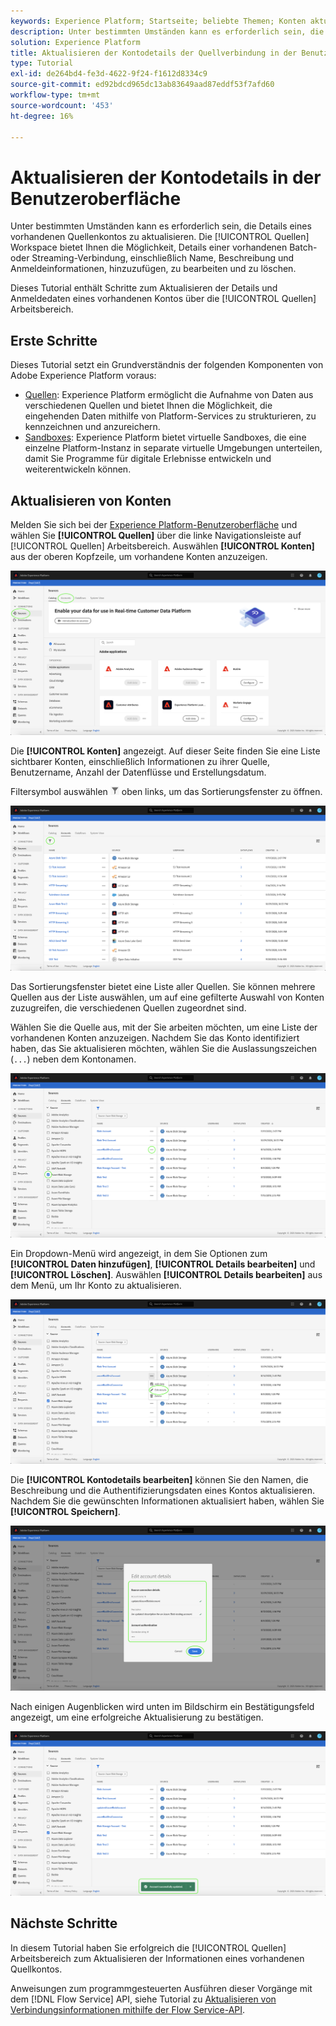 ```yaml
---
keywords: Experience Platform; Startseite; beliebte Themen; Konten aktualisieren
description: Unter bestimmten Umständen kann es erforderlich sein, die Details eines vorhandenen Quellenkontos zu aktualisieren. Der Arbeitsbereich "Quellen"bietet Ihnen die Möglichkeit, Details zu einem vorhandenen Batch oder einer Streaming-Verbindung hinzuzufügen, zu bearbeiten und zu löschen, einschließlich Name, Beschreibung und Anmeldeinformationen.
solution: Experience Platform
title: Aktualisieren der Kontodetails der Quellverbindung in der Benutzeroberfläche
type: Tutorial
exl-id: de264bd4-fe3d-4622-9f24-f1612d8334c9
source-git-commit: ed92bdcd965dc13ab83649aad87eddf53f7afd60
workflow-type: tm+mt
source-wordcount: '453'
ht-degree: 16%

---
```


# Aktualisieren der Kontodetails in der Benutzeroberfläche

Unter bestimmten Umständen kann es erforderlich sein, die Details eines vorhandenen Quellenkontos zu aktualisieren. Die [!UICONTROL Quellen] Workspace bietet Ihnen die Möglichkeit, Details einer vorhandenen Batch- oder Streaming-Verbindung, einschließlich Name, Beschreibung und Anmeldeinformationen, hinzuzufügen, zu bearbeiten und zu löschen.

Dieses Tutorial enthält Schritte zum Aktualisieren der Details und Anmeldedaten eines vorhandenen Kontos über die [!UICONTROL Quellen] Arbeitsbereich.

## Erste Schritte

Dieses Tutorial setzt ein Grundverständnis der folgenden Komponenten von Adobe Experience Platform voraus:

- [Quellen](../../home.md): Experience Platform ermöglicht die Aufnahme von Daten aus verschiedenen Quellen und bietet Ihnen die Möglichkeit, die eingehenden Daten mithilfe von Platform-Services zu strukturieren, zu kennzeichnen und anzureichern.
- [Sandboxes](../../../sandboxes/home.md): Experience Platform bietet virtuelle Sandboxes, die eine einzelne Platform-Instanz in separate virtuelle Umgebungen unterteilen, damit Sie Programme für digitale Erlebnisse entwickeln und weiterentwickeln können.

## Aktualisieren von Konten

Melden Sie sich bei der [Experience Platform-Benutzeroberfläche](https://platform.adobe.com) und wählen Sie **[!UICONTROL Quellen]** über die linke Navigationsleiste auf [!UICONTROL Quellen] Arbeitsbereich. Auswählen **[!UICONTROL Konten]** aus der oberen Kopfzeile, um vorhandene Konten anzuzeigen.

![Katalog](../../images/tutorials/update/catalog.png)

Die **[!UICONTROL Konten]** angezeigt. Auf dieser Seite finden Sie eine Liste sichtbarer Konten, einschließlich Informationen zu ihrer Quelle, Benutzername, Anzahl der Datenflüsse und Erstellungsdatum.

Filtersymbol auswählen ![filter](../../images/tutorials/update/filter.png) oben links, um das Sortierungsfenster zu öffnen.

![accounts-list](../../images/tutorials/update/accounts-list.png)

Das Sortierungsfenster bietet eine Liste aller Quellen. Sie können mehrere Quellen aus der Liste auswählen, um auf eine gefilterte Auswahl von Konten zuzugreifen, die verschiedenen Quellen zugeordnet sind.

Wählen Sie die Quelle aus, mit der Sie arbeiten möchten, um eine Liste der vorhandenen Konten anzuzeigen. Nachdem Sie das Konto identifiziert haben, das Sie aktualisieren möchten, wählen Sie die Auslassungszeichen (`...`) neben dem Kontonamen.

![accounts-sort](../../images/tutorials/update/accounts-sort.png)

Ein Dropdown-Menü wird angezeigt, in dem Sie Optionen zum **[!UICONTROL Daten hinzufügen]**, **[!UICONTROL Details bearbeiten]** und **[!UICONTROL Löschen]**. Auswählen **[!UICONTROL Details bearbeiten]** aus dem Menü, um Ihr Konto zu aktualisieren.

![Aktualisieren](../../images/tutorials/update/update.png)

Die **[!UICONTROL Kontodetails bearbeiten]** können Sie den Namen, die Beschreibung und die Authentifizierungsdaten eines Kontos aktualisieren. Nachdem Sie die gewünschten Informationen aktualisiert haben, wählen Sie **[!UICONTROL Speichern]**.

![edit-account-details](../../images/tutorials/update/edit-account-details.png)

Nach einigen Augenblicken wird unten im Bildschirm ein Bestätigungsfeld angezeigt, um eine erfolgreiche Aktualisierung zu bestätigen.

![update-bestätigte](../../images/tutorials/update/update-confirmed.png)

## Nächste Schritte

In diesem Tutorial haben Sie erfolgreich die [!UICONTROL Quellen] Arbeitsbereich zum Aktualisieren der Informationen eines vorhandenen Quellkontos.

Anweisungen zum programmgesteuerten Ausführen dieser Vorgänge mit dem [!DNL Flow Service] API, siehe Tutorial zu [Aktualisieren von Verbindungsinformationen mithilfe der Flow Service-API](../../tutorials/api/update.md).
